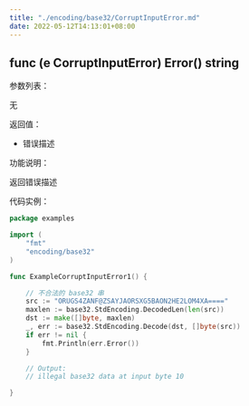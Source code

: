 ```yaml
---
title: "./encoding/base32/CorruptInputError.md"
date: 2022-05-12T14:13:01+08:00
---
```

## func (e CorruptInputError) Error() string

参数列表：

无

返回值：

- 错误描述

功能说明：

返回错误描述

代码实例：

```go
package examples

import (
    "fmt"
    "encoding/base32"
)

func ExampleCorruptInputError1() {

    // 不合法的 base32 串
    src := "ORUGS4ZANF@ZSAYJAORSXG5BAON2HE2LOM4XA===="
    maxlen := base32.StdEncoding.DecodedLen(len(src))
    dst := make([]byte, maxlen)
    _, err := base32.StdEncoding.Decode(dst, []byte(src))
    if err != nil {
        fmt.Println(err.Error())
    }

    // Output:
    // illegal base32 data at input byte 10

}
```
